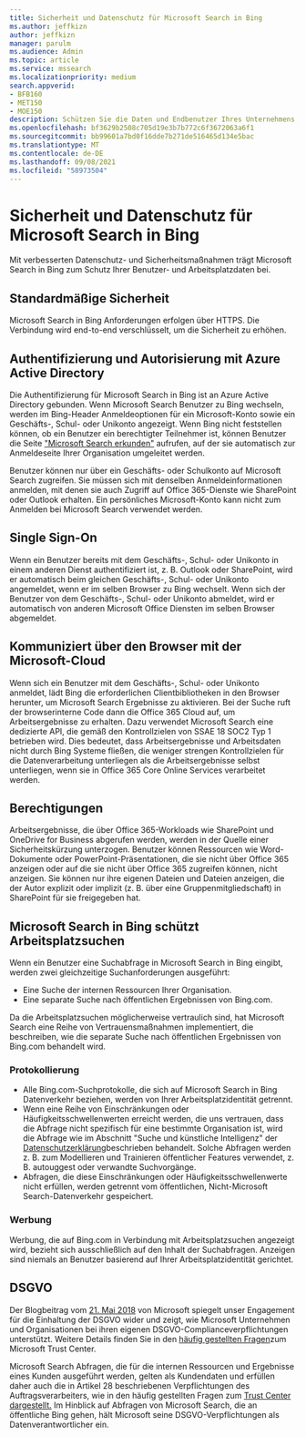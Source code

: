 ```yaml
---
title: Sicherheit und Datenschutz für Microsoft Search in Bing
ms.author: jeffkizn
author: jeffkizn
manager: parulm
ms.audience: Admin
ms.topic: article
ms.service: mssearch
ms.localizationpriority: medium
search.appverid:
- BFB160
- MET150
- MOE150
description: Schützen Sie die Daten und Endbenutzer Ihres Unternehmens, während Sie autorisierten Benutzern Informationen mit Microsoft Search in Bing
ms.openlocfilehash: bf3629b2508c705d19e3b7b772c6f3672063a6f1
ms.sourcegitcommit: bb99601a7bd0f16dde7b271de516465d134e5bac
ms.translationtype: MT
ms.contentlocale: de-DE
ms.lasthandoff: 09/08/2021
ms.locfileid: "58973504"
---
```

# <a name="security-and-privacy-for-microsoft-search-in-bing"></a>Sicherheit und Datenschutz für Microsoft Search in Bing

Mit verbesserten Datenschutz- und Sicherheitsmaßnahmen trägt Microsoft Search in Bing zum Schutz Ihrer Benutzer- und Arbeitsplatzdaten bei.

## <a name="secure-by-default"></a>Standardmäßige Sicherheit

Microsoft Search in Bing Anforderungen erfolgen über HTTPS. Die Verbindung wird end-to-end verschlüsselt, um die Sicherheit zu erhöhen.
  
## <a name="authentication-and-authorization-with-azure-active-directory"></a>Authentifizierung und Autorisierung mit Azure Active Directory

Die Authentifizierung für Microsoft Search in Bing ist an Azure Active Directory gebunden. Wenn Microsoft Search Benutzer zu Bing wechseln, werden im Bing-Header Anmeldeoptionen für ein Microsoft-Konto sowie ein Geschäfts-, Schul- oder Unikonto angezeigt. Wenn Bing nicht feststellen können, ob ein Benutzer ein berechtigter Teilnehmer ist, können Benutzer die Seite ["Microsoft Search erkunden"](https://www.bing.com/business/explore) aufrufen, auf der sie automatisch zur Anmeldeseite Ihrer Organisation umgeleitet werden.

Benutzer können nur über ein Geschäfts- oder Schulkonto auf Microsoft Search zugreifen. Sie müssen sich mit denselben Anmeldeinformationen anmelden, mit denen sie auch Zugriff auf Office 365-Dienste wie SharePoint oder Outlook erhalten. Ein persönliches Microsoft-Konto kann nicht zum Anmelden bei Microsoft Search verwendet werden.

## <a name="single-sign-on"></a>Single Sign-On

Wenn ein Benutzer bereits mit dem Geschäfts-, Schul- oder Unikonto in einem anderen Dienst authentifiziert ist, z. B. Outlook oder SharePoint, wird er automatisch beim gleichen Geschäfts-, Schul- oder Unikonto angemeldet, wenn er im selben Browser zu Bing wechselt. Wenn sich der Benutzer von dem Geschäfts-, Schul- oder Unikonto abmeldet, wird er automatisch von anderen Microsoft Office Diensten im selben Browser abgemeldet.
  
## <a name="communicates-with-the-microsoft-cloud-from-the-browser"></a>Kommuniziert über den Browser mit der Microsoft-Cloud

Wenn sich ein Benutzer mit dem Geschäfts-, Schul- oder Unikonto anmeldet, lädt Bing die erforderlichen Clientbibliotheken in den Browser herunter, um Microsoft Search Ergebnisse zu aktivieren. Bei der Suche ruft der browserinterne Code dann die Office 365 Cloud auf, um Arbeitsergebnisse zu erhalten. Dazu verwendet Microsoft Search eine dedizierte API, die gemäß den Kontrollzielen von SSAE 18 SOC2 Typ 1 betrieben wird. Dies bedeutet, dass Arbeitsergebnisse und Arbeitsdaten nicht durch Bing Systeme fließen, die weniger strengen Kontrollzielen für die Datenverarbeitung unterliegen als die Arbeitsergebnisse selbst unterliegen, wenn sie in Office 365 Core Online Services verarbeitet werden.
  
## <a name="permissions"></a>Berechtigungen

Arbeitsergebnisse, die über Office 365-Workloads wie SharePoint und OneDrive for Business abgerufen werden, werden in der Quelle einer Sicherheitskürzung unterzogen. Benutzer können Ressourcen wie Word-Dokumente oder PowerPoint-Präsentationen, die sie nicht über Office 365 anzeigen oder auf die sie nicht über Office 365 zugreifen können, nicht anzeigen. Sie können nur ihre eigenen Dateien und Dateien anzeigen, die der Autor explizit oder implizit (z. B. über eine Gruppenmitgliedschaft) in SharePoint für sie freigegeben hat.

## <a name="microsoft-search-in-bing-protects-workplace-searches"></a>Microsoft Search in Bing schützt Arbeitsplatzsuchen

Wenn ein Benutzer eine Suchabfrage in Microsoft Search in Bing eingibt, werden zwei gleichzeitige Suchanforderungen ausgeführt:

- Eine Suche der internen Ressourcen Ihrer Organisation.
- Eine separate Suche nach öffentlichen Ergebnissen von Bing.com.

Da die Arbeitsplatzsuchen möglicherweise vertraulich sind, hat Microsoft Search eine Reihe von Vertrauensmaßnahmen implementiert, die beschreiben, wie die separate Suche nach öffentlichen Ergebnissen von Bing.com behandelt wird.

### <a name="logging"></a>Protokollierung

- Alle Bing.com-Suchprotokolle, die sich auf Microsoft Search in Bing Datenverkehr beziehen, werden von Ihrer Arbeitsplatzidentität getrennt.
- Wenn eine Reihe von Einschränkungen oder Häufigkeitsschwellenwerten erreicht werden, die uns vertrauen, dass die Abfrage nicht spezifisch für eine bestimmte Organisation ist, wird die Abfrage wie im Abschnitt "Suche und künstliche Intelligenz" der [Datenschutzerklärung](https://privacy.microsoft.com/privacystatement)beschrieben behandelt. Solche Abfragen werden z. B. zum Modellieren und Trainieren öffentlicher Features verwendet, z. B. autouggest oder verwandte Suchvorgänge.
- Abfragen, die diese Einschränkungen oder Häufigkeitsschwellenwerte nicht erfüllen, werden getrennt vom öffentlichen, Nicht-Microsoft Search-Datenverkehr gespeichert.

### <a name="advertising"></a>Werbung

Werbung, die auf Bing.com in Verbindung mit Arbeitsplatzsuchen angezeigt wird, bezieht sich ausschließlich auf den Inhalt der Suchabfragen. Anzeigen sind niemals an Benutzer basierend auf Ihrer Arbeitsplatzidentität gerichtet.

## <a name="gdpr"></a>DSGVO

Der Blogbeitrag vom [21. Mai 2018](https://blogs.microsoft.com/on-the-issues/2018/05/21/microsofts-commitment-to-gdpr-privacy-and-putting-customers-in-control-of-their-own-data/) von Microsoft spiegelt unser Engagement für die Einhaltung der DSGVO wider und zeigt, wie Microsoft Unternehmen und Organisationen bei ihren eigenen DSGVO-Complianceverpflichtungen unterstützt. Weitere Details finden Sie in den [häufig gestellten Fragen](https://www.microsoft.com/trustcenter/privacy/gdpr/gdpr-faqs)zum Microsoft Trust Center.

Microsoft Search Abfragen, die für die internen Ressourcen und Ergebnisse eines Kunden ausgeführt werden, gelten als Kundendaten und erfüllen daher auch die in Artikel 28 beschriebenen Verpflichtungen des Auftragsverarbeiters, wie in den häufig gestellten Fragen zum [Trust Center dargestellt.](https://www.microsoft.com/trustcenter/privacy/gdpr/gdpr-faqs) Im Hinblick auf Abfragen von Microsoft Search, die an öffentliche Bing gehen, hält Microsoft seine DSGVO-Verpflichtungen als Datenverantwortlicher ein.
